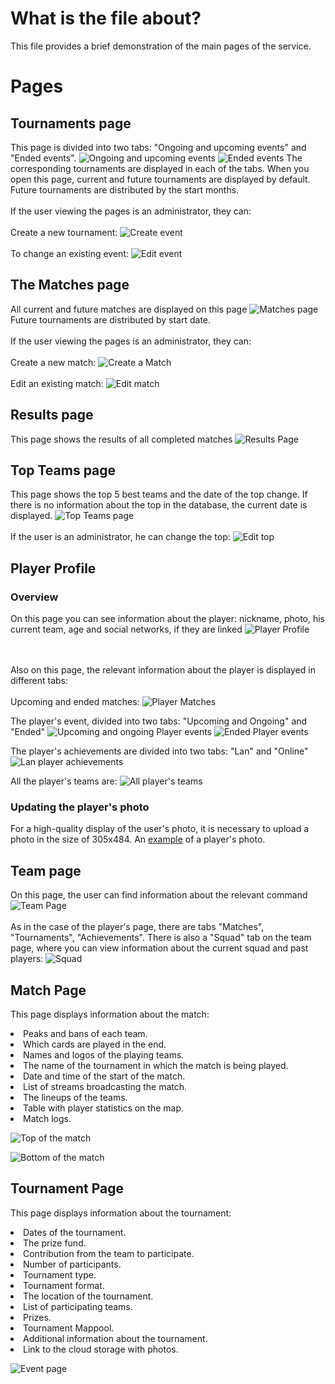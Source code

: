 # What is the file about?
This file provides a brief demonstration of the main pages of the service.

# Pages
## Tournaments page
This page is divided into two tabs: "Ongoing and upcoming events" and "Ended events".
![Ongoing and upcoming events](https://github.com/Tamada4a/KAST/blob/main/assets/2.%20Ongoing%20and%20upcoming%20events.png)
![Ended events](https://github.com/Tamada4a/KAST/blob/main/assets/3.%20Ended%20events.png)
The corresponding tournaments are displayed in each of the tabs. When you open this page, current and future tournaments are displayed by default. Future tournaments are distributed by the start months.<br></br>
If the user viewing the pages is an administrator, they can:<br></br>
Create a new tournament:
![Create event](https://github.com/Tamada4a/KAST/blob/main/assets/4.%20Create%20new%20event.png)
<br></br>
To change an existing event:
![Edit event](https://github.com/Tamada4a/KAST/blob/main/assets/5.%20Edit%20event.png)

## The Matches page
All current and future matches are displayed on this page
![Matches page](https://github.com/Tamada4a/KAST/blob/main/assets/6.%20Matches%20page.png)
Future tournaments are distributed by start date.<br></br>
If the user viewing the pages is an administrator, they can:<br></br>
Create a new match:
![Create a Match](https://github.com/Tamada4a/KAST/blob/main/assets/7.%20Create%20new%20match.png)
<br></br>
Edit an existing match:
![Edit match](https://github.com/Tamada4a/KAST/blob/main/assets/8.%20Edit%20match.png)

## Results page
This page shows the results of all completed matches
![Results Page](https://github.com/Tamada4a/KAST/blob/main/assets/9.%20Results%20page.png)

## Top Teams page
This page shows the top 5 best teams and the date of the top change. If there is no information about the top in the database, the current date is displayed.
![Top Teams page](https://github.com/Tamada4a/KAST/blob/main/assets/10.%20Teams%20top%20page.png)
<br></br>
If the user is an administrator, he can change the top:
![Edit top](https://github.com/Tamada4a/KAST/blob/main/assets/11.%20Edit%20tems%20top.png)

## Player Profile
### Overview
On this page you can see information about the player: nickname, photo, his current team, age and social networks, if they are linked
![Player Profile](https://github.com/Tamada4a/KAST/blob/main/assets/1.%20Player%20profile.png)

<br></br>Also on this page, the relevant information about the player is displayed in different tabs:<br></br>
Upcoming and ended matches:
![Player Matches](https://github.com/Tamada4a/KAST/blob/main/assets/12.%20Player%20matches.png)

The player's event, divided into two tabs: "Upcoming and Ongoing" and "Ended"
![Upcoming and ongoing Player events](https://github.com/Tamada4a/KAST/blob/main/assets/13.%20Ongoing%20and%20upcoming%20player%20events.png)
![Ended Player events](https://github.com/Tamada4a/KAST/blob/main/assets/14.%20Ended%20player%20events.png)

The player's achievements are divided into two tabs: "Lan" and "Online"
![Lan player achievements](https://github.com/Tamada4a/KAST/blob/main/assets/15.%20Player%20lan%20achievements.png)

All the player's teams are:
![All player's teams](https://github.com/Tamada4a/KAST/blob/main/assets/16.%20Player%20rosters.png)

### Updating the player's photo
For a high-quality display of the user's photo, it is necessary to upload a photo in the size of 305x484. An <a href="https://github.com/Tamada4a/KAST/blob/main/backend/images/players/NonPhoto.png">example</a> of a player's photo.

## Team page
On this page, the user can find information about the relevant command
![Team Page](https://github.com/Tamada4a/KAST/blob/main/assets/17.%20Team%20page.png)
<br></br>As in the case of the player's page, there are tabs "Matches", "Tournaments", "Achievements". There is also a "Squad" tab on the team page,
where you can view information about the current squad and past players:
![Squad](https://github.com/Tamada4a/KAST/blob/main/assets/18.%20Team%20players.png)

## Match Page
This page displays information about the match: 
<li>Peaks and bans of each team.</li>
<li>Which cards are played in the end.</li>
<li>Names and logos of the playing teams.</li>
<li>The name of the tournament in which the match is being played.</li>
<li>Date and time of the start of the match.</li>
<li>List of streams broadcasting the match.</li>
<li>The lineups of the teams.</li>
<li>Table with player statistics on the map.</li>
<li>Match logs.</li>
 
![Top of the match](https://github.com/Tamada4a/KAST/blob/main/assets/19.%20Match%20page%20upper.png)

![Bottom of the match](https://github.com/Tamada4a/KAST/blob/main/assets/20.%20Match%20page%20bottom.png)

## Tournament Page
This page displays information about the tournament:
<li>Dates of the tournament.</li>
<li>The prize fund.</li>
<li>Contribution from the team to participate.</li>
<li>Number of participants.</li>
<li>Tournament type.</li>
<li>Tournament format.</li>
<li>The location of the tournament.</li>
<li>List of participating teams.</li>
<li>Prizes.</li>
<li>Tournament Mappool.</li>
<li>Additional information about the tournament.</li>
<li>Link to the cloud storage with photos.</li>

![Event page](https://github.com/Tamada4a/KAST/blob/main/assets/21.%20Event%20page.png)
